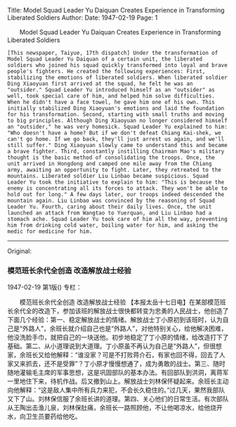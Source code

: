 Title: Model Squad Leader Yu Daiquan Creates Experience in Transforming Liberated Soldiers
Author:
Date: 1947-02-19
Page: 1

　　Model Squad Leader Yu Daiquan Creates
    Experience in Transforming Liberated Soldiers

    [This newspaper, Taiyue, 17th dispatch] Under the transformation of Model Squad Leader Yu Daiquan of a certain unit, the liberated soldiers who joined his squad quickly transformed into loyal and brave people's fighters. He created the following experiences: First, stabilizing the emotions of liberated soldiers. When liberated soldier Ding Xiaoyuan first arrived at the squad, he felt he was an "outsider." Squad Leader Yu introduced himself as an "outsider" as well, took special care of him, and helped him solve difficulties. When he didn't have a face towel, he gave him one of his own. This initially stabilized Ding Xiaoyuan's emotions and laid the foundation for his transformation. Second, starting with small truths and moving to big principles. Although Ding Xiaoyuan no longer considered himself an "outsider," he was very homesick. Squad Leader Yu explained to him: "Who doesn't have a home? But if we don't defeat Chiang Kai-shek, we can't go home. If we go back, they'll just arrest us again, and we'll still suffer." Ding Xiaoyuan slowly came to understand this and became a brave fighter. Third, constantly instilling Chairman Mao's military thought is the basic method of consolidating the troops. Once, the unit arrived in Hongdong and camped one mile away from the Chiang army, awaiting an opportunity to fight. Later, they retreated to the mountains. Liberated soldier Liu Linbao became suspicious. Squad Leader Yu took the initiative to explain to him: "This is because the enemy is concentrating all its forces to attack. They won't be able to hold out for long." A few days later, our troops indeed descended the mountain again. Liu Linbao was convinced by the reasoning of Squad Leader Yu. Fourth, caring about their daily lives. Once, the unit launched an attack from Wangtao to Yuerquan, and Liu Linbao had a stomach ache. Squad Leader Yu took care of him all the way, preventing him from drinking cold water, boiling water for him, and asking the medic for medicine for him.



<hr /> 

Original: 


### 模范班长余代全创造  改造解放战士经验

1947-02-19
第1版()
专栏：

　　模范班长余代全创造
    改造解放战士经验
    【本报太岳十七日电】在某部模范班长余代全的改造下，参加该班的解放战士很快都转变为忠勇的人民战士，他创造了下面几个经验：第一、稳定解放战士的情绪。解放战士丁小原初到该班时，认为自己是“外路人”，余班长就介绍自己也是“外路人”，对他特别关心，给他解决困难，他没洗脸手巾，就把自己的一块送他。初步地稳定了丁小原的情绪，给改造打下了基础。第二、从小道理说到大道理。丁小原虽不再认为自己是“外路人”，但很想家，余班长又给他解释：“谁没家？可是不打败蒋介石，有家也回不得，回去了人家又来抓去，还不是受罪”？丁小原才慢慢想通了，成为勇敢的战士。第三、随时随地灌输毛主席的军事思想，这是巩固部队的基本办法。有回部队到洪洞，离蒋军一里地住下来，待机作战。后又撤到山上。解放战士刘林保怀疑起来。余班长主动向他解释：“这是敌人集中所有兵力来犯，不会长久稳住的。”过几天，果然我部队又下了山。刘林保信服了余班长讲的道理。第四、关心他们的日常生活。有次部队从王陶出击渔儿泉，刘林保肚痛，余班长一路照顾他，不让他喝凉水，给他烧开水，向卫生员要药给他吃。
